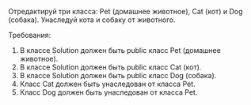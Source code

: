 
Отредактируй три класса: Pet (домашнее животное), Cat (кот) и Dog (собака).
Унаследуй кота и собаку от животного.


Требования:
1.	В классе Solution должен быть public класс Pet (домашнее животное).
2.	В классе Solution должен быть public класс Cat (кот).
3.	В классе Solution должен быть public класс Dog (собака).
4.	Класс Cat должен быть унаследован от класса Pet.
5.	Класс Dog должен быть унаследован от класса Pet.


